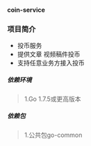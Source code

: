 #### coin-service

### 项目简介
* 投币服务  
* 提供文章 视频稿件投币
* 支持任意业务方接入投币  

##### 依赖环境
> 1.Go 1.7.5或更高版本

##### 依赖包
> 1.公共包go-common 